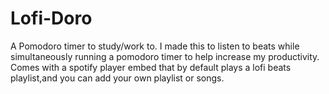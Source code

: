# Lofi-Doro
A Pomodoro timer to study/work to. 
I made this to listen to beats while simultaneously running a pomodoro timer to help increase my productivity.
Comes with a spotify player embed that by default plays a lofi beats playlist,and you can add your own playlist or songs.

